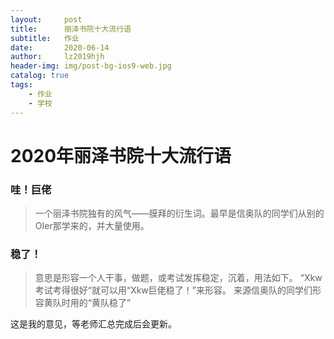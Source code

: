```yaml
---
layout:     post
title:      丽泽书院十大流行语
subtitle:   作业
date:       2020-06-14
author:     lz2019hjh
header-img: img/post-bg-ios9-web.jpg
catalog: true
tags:
    - 作业
    - 学校
---
```


# 2020年丽泽书院十大流行语

### 哇！巨佬

>一个丽泽书院独有的风气——膜拜的衍生词。最早是信奥队的同学们从别的OIer那学来的，并大量使用。

### 稳了！

>意思是形容一个人干事，做题，或考试发挥稳定，沉着，用法如下。
>“Xkw考试考得很好“就可以用“Xkw巨佬稳了！”来形容。
>来源信奥队的同学们形容黄队时用的“黄队稳了”

这是我的意见，等老师汇总完成后会更新。
